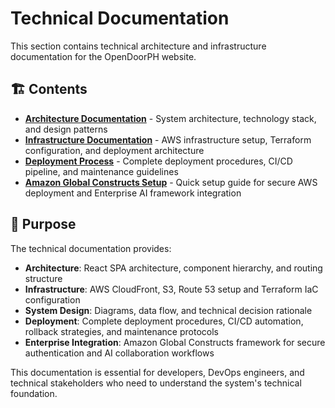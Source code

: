 # Technical Documentation

This section contains technical architecture and infrastructure documentation for the OpenDoorPH website.

## 🏗️ Contents

- **[Architecture Documentation](./architecture.md)** - System architecture, technology stack, and design patterns
- **[Infrastructure Documentation](./infrastructure.md)** - AWS infrastructure setup, Terraform configuration, and deployment architecture
- **[Deployment Process](./deployment-process.md)** - Complete deployment procedures, CI/CD pipeline, and maintenance guidelines
- **[Amazon Global Constructs Setup](./amazon-global-constructs-setup.md)** - Quick setup guide for secure AWS deployment and Enterprise AI framework integration

## 🎯 Purpose

The technical documentation provides:
- **Architecture**: React SPA architecture, component hierarchy, and routing structure
- **Infrastructure**: AWS CloudFront, S3, Route 53 setup and Terraform IaC configuration
- **System Design**: Diagrams, data flow, and technical decision rationale
- **Deployment**: Complete deployment procedures, CI/CD automation, rollback strategies, and maintenance protocols
- **Enterprise Integration**: Amazon Global Constructs framework for secure authentication and AI collaboration workflows

This documentation is essential for developers, DevOps engineers, and technical stakeholders who need to understand the system's technical foundation.
